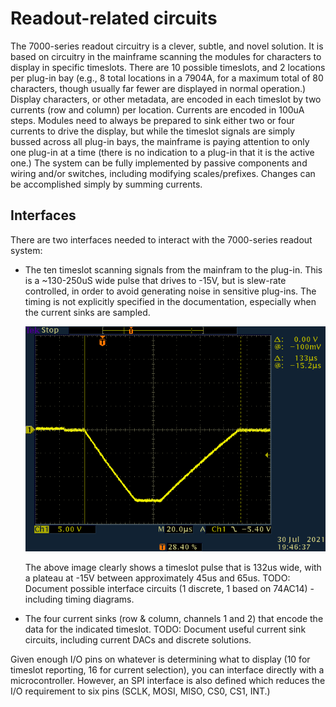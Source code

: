 # Readout-related circuits
The 7000-series readout circuitry is a clever, subtle, and novel solution.
It is based on circuitry in the mainframe scanning the modules for characters to display in specific timeslots.
There are 10 possible timeslots, and 2 locations per plug-in bay (e.g., 8 total locations in a 7904A, for a maximum total of 80 characters, though usually far fewer are displayed in normal operation.)
Display characters, or other metadata, are encoded in each timeslot by two currents (row and column) per location.
Currents are encoded in 100uA steps.
Modules need to always be prepared to sink either two or four currents to drive the display, but while the timeslot signals are simply bussed across all plug-in bays, the mainframe is paying attention to only one plug-in at a time (there is no indication to a plug-in that it is the active one.)
The system can be fully implemented by passive components and wiring and/or switches, including modifying scales/prefixes. Changes can be accomplished simply by summing currents.
## Interfaces
There are two interfaces needed to interact with the 7000-series readout system:
* The ten timeslot scanning signals from the mainfram to the plug-in.
  This is a ~130-250uS wide pulse that drives to -15V, but is slew-rate controlled, in order to avoid generating noise in sensitive plug-ins.
  The timing is not explicitly specified in the documentation, especially when the current sinks are sampled.

  ![TS0 Pulse](/Images/Tek7K-TS0-202107301946.png)

  The above image clearly shows a timeslot pulse that is 132us wide, with a plateau at -15V between approximately 45us and 65us.
  TODO: Document possible interface circuits (1 discrete, 1 based on 74AC14) - including timing diagrams.

* The four current sinks (row & column, channels 1 and 2) that encode the data for the indicated timeslot.
  TODO: Document useful current sink circuits, including current DACs and discrete solutions.

Given enough I/O pins on whatever is determining what to display (10 for timeslot reporting, 16 for current selection), you can interface directly with a microcontroller. However, an SPI interface is also defined which reduces the I/O requirement to six pins (SCLK, MOSI, MISO, CS0, CS1, INT.)

